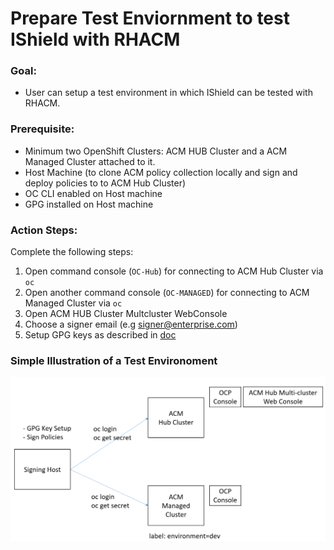 # Prepare Test Enviornment to test IShield with RHACM

### Goal:
- User can setup a test environment in which IShield can be tested with RHACM.

### Prerequisite: 
- Minimum two OpenShift Clusters: ACM HUB Cluster and a ACM Managed Cluster attached to it.
- Host Machine (to clone ACM policy collection locally and sign and deploy policies to to ACM Hub Cluster)
- OC CLI enabled on Host machine
- GPG installed on Host machine
 
### Action Steps:

Complete the following steps:

1. Open command console (`OC-Hub`) for connecting to ACM Hub Cluster via `oc`
2. Open another command console (`OC-MANAGED`) for connecting to ACM Managed Cluster via `oc`
3. Open ACM HUB Cluster Multcluster WebConsole
4. Choose a signer email (e.g signer@enterprise.com)
5. Setup GPG keys as described in [doc](../prerequisite-setup/GPG_KEY_SETUP.md)

### Simple Illustration of a Test Environoment

![Test Environoment](../images/test-env.PNG)
